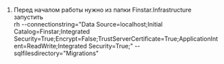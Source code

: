 1) Перед началом работы нужно из папки Finstar.Infrastructure запустить    
   rh --connectionstring="Data Source=localhost;Initial Catalog=Finstar;Integrated Security=True;Encrypt=False;TrustServerCertificate=True;ApplicationIntent=ReadWrite;Integrated Security=True;" --sqlfilesdirectory="Migrations"
